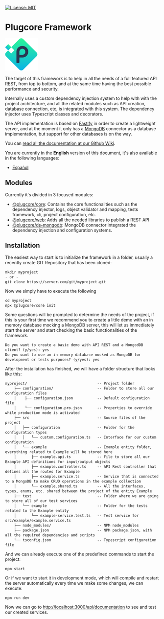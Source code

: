  [![License: MIT](https://img.shields.io/badge/License-MIT-yellow.svg)](https://opensource.org/licenses/MIT)
 
# Plugcore Framework
 
![plugcore.com](https://raw.githubusercontent.com/plugcore/plug/master/_docs/logo.png "plugcore.com")
 
The target of this framework is to help in all the needs of a full featured API REST, from top to bottom, and at the same time having the best possible performance and security.
 
Internally uses a custom dependency injection system to help with with the project architecture, and all the related modules such as API creation, database connection, etc, is integrated with this system. The dependency injector uses Typescript classes and decorators.
 
The API implementation is based on [Fastify](https://www.fastify.io/) in order to create a lightweight server, and at the moment it only has a [MongoDB](https://www.mongodb.com) connector as a database implementation, but support for other databases is on the way.
 
You can [read all the documentation at our Github Wiki](https://github.com/plugcore/plugcore/wiki).
 
You are currently in the __English__ version of this document, it's also available in the following languages: 
- [Español](https://github.com/plugcore/plugcore/blob/master/README.es.md) 
 
## Modules
 
Currently it's divided in 3 focused modules:
- [@plugcore/core](https://www.npmjs.com/package/@plugcore/core): Contains the core functionalities such as the dependency injector, logs, object validator and mapping, tests framework, cli, project configuration, etc.
- [@plugcore/web](https://www.npmjs.com/package/@plugcore/web): Adds all the needed libraries to publish a REST API
- [@plugcore/ds-mongodb](https://www.npmjs.com/package/@plugcore/ds-mongodb): MongoDB connector integrated the dependency injection and configuration systems.
 
## Installation
 
The easiest way to start is to initialize the framework in a folder, usually a recently create GIT Repository that has been cloned:
 
```
mkdir myproject
- or -
git clone https://server.com/git/myproject.git
```
 
Now we simply have to execute the following
 
```
cd myproject
npx @plugcore/core init
```
 
Some questions will be prompted to determine the needs of the project, if this is your first time we recommend you to create a little demo with an in memory database mocking a MongoDB server, this will let us immediately start the server and start checking the basic functionalities of the framework.
 
```
Do you want to create a basic demo with API REST and a MongodDB client? (y/yes): yes
Do you want to use an in memory database mocked as MongoDB for development or tests purposes? (y/yes): yes
```
 
After the installation has finished, we will have a folder structure that looks like this:
 
```
myproject/                                -- Project folder
    ├── configuration/                    -- Folder to store all our configuration files
    │    ├── configuration.json           -- Default configuration file
    │    └── configuration.pro.json       -- Properties to override while production mode is activated
    ├── src                               -- Source files of the project
    │   ├── configuration                 -- Folder for the configuration types
    │   │   └── custom.configuration.ts   -- Interface for our custom configuration
    │   └── example                       -- Example entity folder, everything related to Example will be stored here
    │       ├── example.api.ts            -- File to store all our Example API definitions for input/output objects
    │       ├── example.controller.ts     -- API Rest controller that defines all the routes for Example
    │       ├── example.service.ts        -- Service that is connected to a MongoDB to make CRUD operations in the example collection
    │       └── example.shared.ts         -- All the interfaces, types, enums, etc. shared between the project of the entity Example
    ├── test                              -- Folder where we are going to store all of our test services
    │   └── example                       -- Folder for the tests related to the Example entity
    │       └── example-service.test.ts   -- Test service for src/example/example.service.ts
    ├── node_modules/                     -- NPM node_modules
    ├── package.json                      -- NPM package.json, with all the required dependencies and scripts
    └── tsconfig.json                     -- Typescript configuration file
```
 
And we can already execute one of the predefined commands to start the project:
 
```
npm start
```
 
Or if we want to start it in development mode, which will compile and restart the server automatically every time we make some changes, we can execute:
 
```
npm run dev
```
 
Now we can go to [http://localhost:3000/api/documentation](http://localhost:3000/api/documentation) to see and test our created services.
